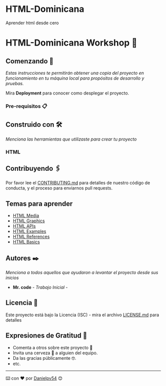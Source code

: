 # HTML-Dominicana
Aprender html desde cero 
# HTML-Dominicana Workshop 📌


## Comenzando 🚀

_Estas instrucciones te permitirán obtener una copia del proyecto en funcionamiento en tu máquina local para propósitos de desarrollo y pruebas._

Mira **Deployment** para conocer como desplegar el proyecto.


### Pre-requisitos 📋


    

## Construido con 🛠️

_Menciona las herramientas que utilizaste para crear tu proyecto_

### HTML


## Contribuyendo 🖇️

Por favor lee el [CONTRIBUTING.md](https://chat.whatsapp.com/LB11ndWzFX28SQdfFQktX4) para detalles de nuestro código de conducta, y el proceso para enviarnos pull requests.

## Temas para aprender

* [HTML Media]()
* [HTML Graphics]()
* [HTML APIs]()
* [HTML Examples]()
* [HTML References]()
* [HTML Basics]()



## Autores ✒️

_Menciona a todos aquellos que ayudaron a levantar el proyecto desde sus inicios_

* **Mr. code** - *Trabajo Inicial* - 



## Licencia 📄

Este proyecto está bajo la Licencia (ISC) - mira el archivo [LICENSE.md](LICENSE.md) para detalles

## Expresiones de Gratitud 🎁

* Comenta a otros sobre este proyecto 📢
* Invita una cerveza 🍺 a alguien del equipo. 
* Da las gracias públicamente 🤓.
* etc.


---
⌨️ con ❤️ por [Danielpv54](https://github.com/danipv54) 😊
